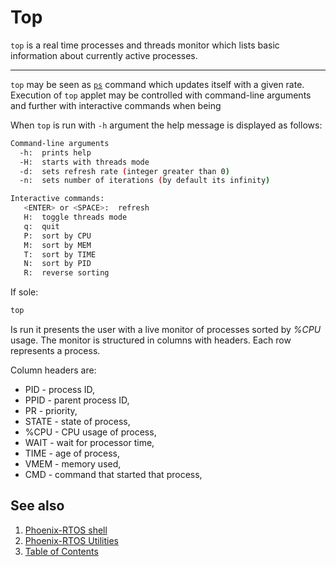 # Top

`top` is a real time processes and threads monitor which lists basic information about currently active processes.

---

`top` may be seen as [`ps`](ps.md) command which updates itself with a given rate. Execution of `top` applet may be
controlled with command-line arguments and further with interactive commands when being

When `top` is run with `-h` argument the help message is displayed as follows:

```bash
Command-line arguments
  -h:  prints help
  -H:  starts with threads mode
  -d:  sets refresh rate (integer greater than 0)
  -n:  sets number of iterations (by default its infinity)

Interactive commands:
   <ENTER> or <SPACE>:  refresh
   H:  toggle threads mode
   q:  quit
   P:  sort by CPU
   M:  sort by MEM
   T:  sort by TIME
   N:  sort by PID
   R:  reverse sorting
```

If sole:

```bash
top
```

Is run it presents the user with a live monitor of processes sorted by *%CPU* usage. The monitor is structured in
columns with headers. Each row represents a process.

Column headers are:

- PID - process ID,
- PPID - parent process ID,
- PR - priority,
- STATE - state of process,
- %CPU - CPU usage of process,
- WAIT - wait for processor time,
- TIME - age of process,
- VMEM - memory used,
- CMD - command that started that process,

## See also

1. [Phoenix-RTOS shell](psh.md)
2. [Phoenix-RTOS Utilities](README.md)
3. [Table of Contents](../README.md)
